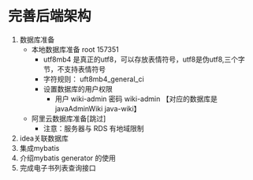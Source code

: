 # 完善后端架构
1. 数据库准备
   - 本地数据库准备 root 157351
     + utf8mb4 是真正的utf8，可以存放表情符号，utf8是伪utf8,三个字节，不支持表情符号
     + 字符规则： uft8mb4_general_ci
     + 设置数据库的用户权限
       - 用户 wiki-admin 密码 wiki-admin 【对应的数据库是 javaAdminWiki java-wiki】
   - 阿里云数据库准备[跳过]
     + 注意：服务器与 RDS 有地域限制
2. idea关联数据库
3. 集成mybatis
4. 介绍mybatis generator 的使用
5. 完成电子书列表查询接口 